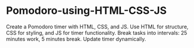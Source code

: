 # Pomodoro-using-HTML-CSS-JS
Create a Pomodoro timer with HTML, CSS, and JS. Use HTML for structure, CSS for styling, and JS for timer functionality. Break tasks into intervals: 25 minutes work, 5 minutes break. Update timer dynamically.
